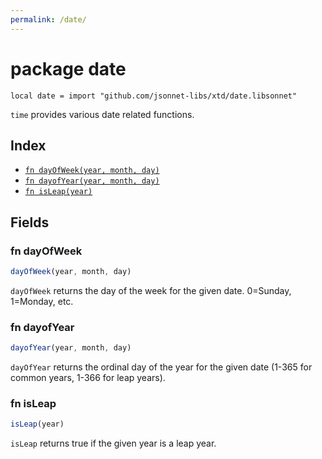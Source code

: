 ```yaml
---
permalink: /date/
---
```


# package date

```jsonnet
local date = import "github.com/jsonnet-libs/xtd/date.libsonnet"
```

`time` provides various date related functions.

## Index

* [`fn dayOfWeek(year, month, day)`](#fn-dayofweek)
* [`fn dayofYear(year, month, day)`](#fn-dayofyear)
* [`fn isLeap(year)`](#fn-isleap)

## Fields

### fn dayOfWeek

```ts
dayOfWeek(year, month, day)
```

`dayOfWeek` returns the day of the week for the given date. 0=Sunday, 1=Monday, etc.

### fn dayofYear

```ts
dayofYear(year, month, day)
```

`dayOfYear` returns the ordinal day of the year for the given date (1-365 for common years, 1-366 for leap years).

### fn isLeap

```ts
isLeap(year)
```

`isLeap` returns true if the given year is a leap year.